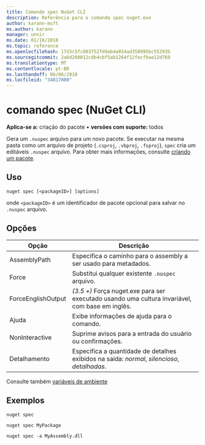 ```yaml
---
title: Comando spec NuGet CLI
description: Referência para o comando spec nuget.exe
author: karann-msft
ms.author: karann
manager: unnir
ms.date: 01/18/2018
ms.topic: reference
ms.openlocfilehash: 17d3c5fc083f52fd9ab4a854ad358995bc55293b
ms.sourcegitcommit: 2a6d200012cdb4cbf5ab1264f12fecf9ae12d769
ms.translationtype: MT
ms.contentlocale: pt-BR
ms.lasthandoff: 06/06/2018
ms.locfileid: "34817080"
---
```

# <a name="spec-command-nuget-cli"></a>comando spec (NuGet CLI)

**Aplica-se a:** criação do pacote &bullet; **versões com suporte:** todos

Gera um `.nuspec` arquivo para um novo pacote. Se executar na mesma pasta como um arquivo de projeto (`.csproj`, `.vbproj`, `.fsproj`), `spec` cria um editáveis `.nuspec` arquivo. Para obter mais informações, consulte [criando um pacote](../create-packages/creating-a-package.md).

## <a name="usage"></a>Uso

```cli
nuget spec [<packageID>] [options]
```

onde `<packageID>` é um identificador de pacote opcional para salvar no `.nuspec` arquivo.

## <a name="options"></a>Opções

| Opção | Descrição |
| --- | --- |
| AssemblyPath | Especifica o caminho para o assembly a ser usado para metadados. |
| Force | Substitui qualquer existente `.nuspec` arquivo. |
| ForceEnglishOutput | *(3.5 +)*  Força nuget.exe para ser executado usando uma cultura invariável, com base em inglês. |
| Ajuda | Exibe informações de ajuda para o comando. |
| NonInteractive | Suprime avisos para a entrada do usuário ou confirmações. |
| Detalhamento | Especifica a quantidade de detalhes exibidos na saída: *normal*, *silencioso*, *detalhadas*. |

Consulte também [variáveis de ambiente](cli-ref-environment-variables.md)

## <a name="examples"></a>Exemplos

```cli
nuget spec

nuget spec MyPackage

nuget spec -a MyAssembly.dll
```
